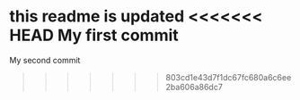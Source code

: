 this readme is updated <<<<<<< HEAD
My first commit
=======
My second commit
>>>>>>> 803cd1e43d7f1dc67fc680a6c6ee2ba606a86dc7
